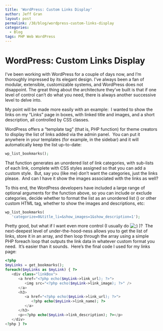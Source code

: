 ```yaml
---
title: 'WordPress: Custom Links Display'
author: Jeff Gran
layout: post
permalink: /38/blog/wordpress-custom-links-display
categories:
  - Blog
tags: PHP Web WordPress
---
```

# WordPress: Custom Links Display

I’ve been working with WordPress for a couple of days now, and I’m thoroughly impressed by its elegant design. I’ve always been a fan of modular, extensible, customizable systems, and WordPress does not disappoint. The great thing about the architecture they’ve built is that if one level of control can’t do what you need, there is always another successive level to delve into.

My point will be made more easily with an example:  I wanted to show the links on my “Links” page in boxes, with linked title and images, and a short description, all controlled by CSS classes.

WordPress offers a “template tag” (that is, PHP function) for theme creators to display the list of links added via the admin panel.  You can put it anywhere in your templates (for example, in the sidebar) and it will automatically keep the list up-to-date:

~~~~ php
wp_list_bookmarks();
~~~~

That function generates an unordered list of link categories, with sub-lists of each link, complete with CSS styles assigned so that you can add a custom style.  But, say you (like me) don’t want the categories, just the links please.  And can I have it show the images associated with the links as well?

To this end, the WordPress developers have included a large range of optional arguments for the function above, so you can include or exclude categories, decide whether to format the list as an unordered list () or other custom HTML tag, whether to show the images and descriptions, etc:

~~~~ php
wp_list_bookmarks(
   'categorize=0&title_li=&show_images=1&show_description=1');
~~~~

Pretty good, but what if I want even more control (I usually do ![;)][1] )?  The next-deepest level of under-the-hood-ness allows you to get the list of links, store it in an array, and then loop through the array using a simple PHP foreach loop that outputs the link data in whatever custom format you need.  It’s easier than it sounds.  Here’s the final code I used for my links page:

 [1]: http://jeffgran.com/wp-includes/images/smilies/icon_wink.gif

~~~~ php
<?php
$myLinks = get_bookmarks();
foreach($myLinks as $myLink) { ?>
   <div class="linkBox">
      <a href="<?php echo($myLink->link_url); ?>">
         <img src="<?php echo($myLink->link_image); ?>" />
      </a>
      <h3>
         <a href="<?php echo($myLink->link_url); ?>">
            <?php echo($myLink->link_name); ?>
         </a>
      </h3>
      <p><?php echo($myLink->link_description); ?></p>
   </div>
<?php } ?>
~~~~

